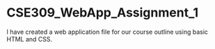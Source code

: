 # CSE309_WebApp_Assignment_1
I have created a web application file for our course outline using basic HTML and CSS.
